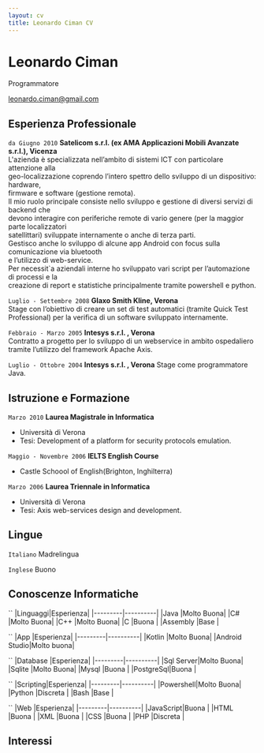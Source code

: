 ```yaml
---
layout: cv
title: Leonardo Ciman CV
---
```

# Leonardo Ciman
Programmatore

<div id="webaddress">
<a href="leonardo.ciman@gmail.com">leonardo.ciman@gmail.com</a>
</div>


## Esperienza Professionale

`da Giugno 2010`
__Satelicom s.r.l. (ex AMA Applicazioni Mobili Avanzate s.r.l.), Vicenza__  
L'azienda è specializzata nell’ambito di sistemi ICT con particolare attenzione alla  
geo-localizzazione coprendo l’intero spettro dello sviluppo di un dispositivo: hardware,  
firmware e software (gestione remota).  
Il mio ruolo principale consiste nello sviluppo e gestione di diversi servizi di backend che  
devono interagire con periferiche remote di vario genere (per la maggior parte localizzatori  
satellittari) sviluppate internamente o anche di terza parti.  
Gestisco anche lo sviluppo di alcune app Android con focus sulla comunicazione via bluetooth  
e l’utilizzo di web-service.  
Per necessit`a aziendali interne ho sviluppato vari script per l’automazione di processi e la  
creazione di report e statistiche principalmente tramite powershell e python.  

`Luglio - Settembre 2008`
__Glaxo Smith Kline, Verona__  
Stage con l’obiettivo di creare un set di test automatici (tramite Quick Test Professional)
per la verifica di un software sviluppato internamente.

`Febbraio - Marzo 2005`
__Intesys s.r.l. , Verona__  
Contratto a progetto per lo sviluppo di un webservice in ambito ospedaliero tramite
l’utilizzo del framework Apache Axis.

`Luglio - Ottobre 2004`
__Intesys s.r.l. , Verona__
Stage come programmatore Java.

## Istruzione e Formazione

`Marzo 2010`
__Laurea Magistrale in Informatica__
- Università di Verona
- Tesi: Development of a platform for security protocols emulation.

`Maggio - Novembre 2006`
__IELTS English Course__
- Castle Schoool of English(Brighton, Inghilterra)

`Marzo 2006`
__Laurea Triennale in Informatica__
- Università di Verona
- Tesi: Axis web-services design and development.


## Lingue

`Italiano`
Madrelingua

`Inglese`
Buono

## Conoscenze Informatiche

``
|Linguaggi|Esperienza|
|---------|----------|
|Java     |Molto Buona|
|C#       |Molto Buona|
|C++      |Molto Buona|
|C        |Buona      |
|Assembly |Base       |

``
|App      |Esperienza|
|---------|----------|
|Kotlin   |Molto Buona|
|Android Studio|Molto buona|

``
|Database |Esperienza|
|---------|----------|
|Sql Server|Molto Buona|
|Sqlite    |Molto Buona|
|Mysql     |Buona      |
|PostgreSql|Buona      |

``
|Scripting|Esperienza|
|---------|----------|
|Powershell|Molto Buona|
|Python   |Discreta  |
|Bash     |Base      |

``
|Web      |Esperienza|
|---------|----------|
|JavaScript|Buona    |
|HTML     |Buona     |
|XML      |Buona     |
|CSS      |Buona     |
|PHP      |Discreta  |

## Interessi


<!-- ### Footer

Last updated: May 2013 -->


